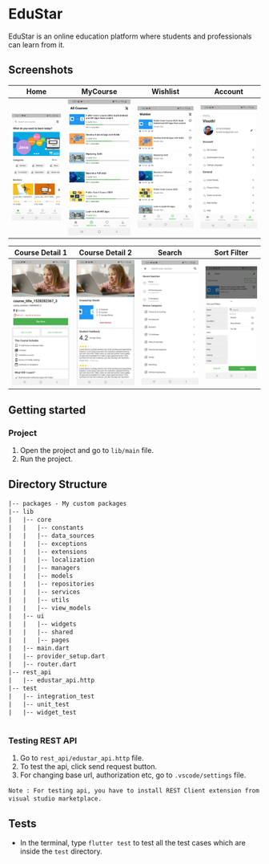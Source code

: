 # EduStar

EduStar is an online education platform where students and professionals can learn from it. 

## Screenshots

Home               |  MyCourse                       | Wishlist                            |  Account 
:-------------------------:|:-------------------------:|:-------------------------:|:-------------------------:
![](screenshots/home.jpg)|![](screenshots/mycourse.jpg)|![](screenshots/wishlist.jpg)|![](screenshots/account.jpg)|

Course Detail 1              |  Course Detail 2      |  Search                             | Sort Filter       
:-------------------------:|:-------------------------:|:-------------------------:|:-------------------------:
![](screenshots/course_details1.jpg)|![](screenshots/course_details2.jpg)|![](screenshots/search_course.jpg)|![](screenshots/sort_filter.jpg)|

## Getting started

### Project

1. Open the project and go to ```lib/main``` file.
2. Run the project.

## Directory Structure

```
|-- packages - My custom packages
|-- lib
|   |-- core
|   |   |-- constants
|   |   |-- data_sources
|   |   |-- exceptions
|   |   |-- extensions
|   |   |-- localization
|   |   |-- managers
|   |   |-- models
|   |   |-- repositories
|   |   |-- services
|   |   |-- utils
|   |   |-- view_models
|   |-- ui
|   |   |-- widgets
|   |   |-- shared
|   |   |-- pages
|   |-- main.dart
|   |-- provider_setup.dart
|   |-- router.dart
|-- rest_api
|   |-- edustar_api.http
|-- test
|   |-- integration_test
|   |-- unit_test
|   |-- widget_test


```

### Testing REST API

1. Go to ```rest_api/edustar_api.http``` file.
2. To test the api, click send request button.
3. For changing base url, authorization etc, go to ```.vscode/settings``` file.

```
Note : For testing api, you have to install REST Client extension from visual studio marketplace.
```

## Tests

- In the terminal, type ```flutter test``` to test all the test cases which are inside the ```test``` directory.